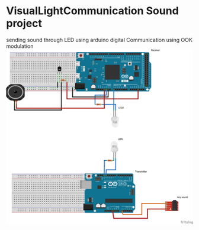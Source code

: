 # VisualLightCommunication Sound project
sending sound through LED using arduino digital Communication using OOK modulation
![3.5mm jack AUX + arduino VLC](sound.jpg)
